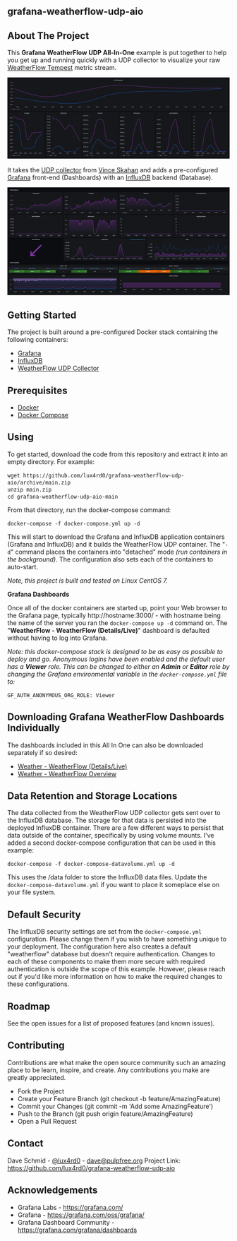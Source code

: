 
## grafana-weatherflow-udp-aio

## About The Project

This **Grafana WeatherFlow UDP All-In-One** example is put together to help you get up and running quickly with a UDP collector to visualize your raw [WeatherFlow Tempest](https://weatherflow.com/tempest-weather-system/) metric stream. 

<center><img src="./weatherflow-weatherflow_overview.jpg"></center>

It takes the [UDP collector](https://github.com/vinceskahan/weatherflow-udp-listener) from [Vince Skahan](https://github.com/vinceskahan) and adds a pre-configured [Grafana](https://grafana.com/oss/grafana/) front-end (Dashboards) with an [InfluxDB](https://www.influxdata.com/products/influxdb/) backend (Database). 

<center><img src="./weatherflow-weatherflow_details-live.jpg"></center>

## Getting Started

The project is built around a pre-configured Docker stack containing the following containers:

 - [Grafana](https://grafana.com/oss/grafana/)
 - [InfluxDB](https://www.influxdata.com/products/influxdb/)
 - [WeatherFlow UDP Collector](https://github.com/vinceskahan/weatherflow-udp-listener)

## Prerequisites

- [Docker](https://docs.docker.com/install)
- [Docker Compose](https://docs.docker.com/compose/install)

## Using

To get started, download the code from this repository and extract it into an empty directory. For example:

    wget https://github.com/lux4rd0/grafana-weatherflow-udp-aio/archive/main.zip
    unzip main.zip
    cd grafana-weatherflow-udp-aio-main
    
From that directory, run the docker-compose command:

    docker-compose -f docker-compose.yml up -d

This will start to download the Grafana and InfluxDB application containers (Grafana and InfluxDB) and it builds the WeatherFlow UDP container. The "`-d`" command places the containers into "detached" mode *(run containers in the background)*. The configuration also sets each of the containers to auto-start.

*Note, this project is built and tested on Linux CentOS 7.* 

**Grafana Dashboards**

Once all of the docker containers are started up, point your Web browser to the Grafana page, typically http://hostname:3000/ - with hostname being the name of the server you ran the `docker-compose up -d` command on. The "**WeatherFlow - WeatherFlow (Details/Live)**" dashboard is defaulted without having to log into Grafana.

*Note: this docker-compose stack is designed to be as easy as possible to deploy and go. Anonymous logins have been enabled and the default user has a **Viewer** role. This can be changed to either an **Admin** or **Editor** role by changing the Grafana environmental variable in the `docker-compose.yml` file to:*

    GF_AUTH_ANONYMOUS_ORG_ROLE: Viewer

## Downloading Grafana WeatherFlow Dashboards Individually

The dashboards included in this All In One can also be downloaded separately if so desired:

- [Weather - WeatherFlow (Details/Live)](https://grafana.com/grafana/dashboards/13858)
- [Weather - WeatherFlow Overview](https://grafana.com/grafana/dashboards/13857)

## Data Retention and Storage Locations

The data collected from the WeatherFlow UDP collector gets sent over to the InfluxDB database. The storage for that data is persisted into the deployed InfluxDB container. There are a few different ways to persist that data outside of the container, specifically by using volume mounts. I've added a second docker-compose configuration that can be used in this example:

    docker-compose -f docker-compose-datavolume.yml up -d

This uses the /data folder to store the InfluxDB data files. Update the `docker-compose-datavolume.yml` if you want to place it someplace else on your file system.

## Default Security

The InfluxDB security settings are set from the `docker-compose.yml` configuration. Please change them if you wish to have something unique to your deployment. The configuration here also creates a default "weatherflow" database but doesn't require authentication. Changes to each of these components to make them more secure with required authentication is outside the scope of this example. However, please reach out if you'd like more information on how to make the required changes to these configurations. 

## Roadmap

See the open issues for a list of proposed features (and known issues).

## Contributing

Contributions are what make the open source community such an amazing place to be learn, inspire, and create. Any contributions you make are greatly appreciated.

- Fork the Project
- Create your Feature Branch (git checkout -b feature/AmazingFeature)
- Commit your Changes (git commit -m 'Add some AmazingFeature')
- Push to the Branch (git push origin feature/AmazingFeature)
- Open a Pull Request

## Contact

Dave Schmid - [@lux4rd0](https://twitter.com/lux4rd0) - dave@pulpfree.org
Project Link: https://github.com/lux4rd0/grafana-weatherflow-udp-aio

## Acknowledgements

- Grafana Labs - https://grafana.com/
- Grafana - https://grafana.com/oss/grafana/
- Grafana Dashboard Community - https://grafana.com/grafana/dashboards
